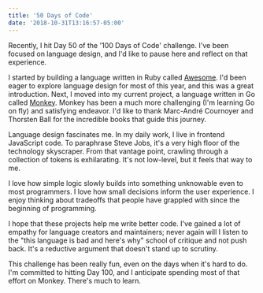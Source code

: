 ```yaml
---
title: '50 Days of Code'
date: '2018-10-31T13:16:57-05:00'
---
```


Recently, I hit Day 50 of the '100 Days of Code' challenge. I've been focused on language design, and I'd like to pause here and reflect on that experience.

I started by building a language written in Ruby called [Awesome](https://github.com/jwworth/awesome). I'd been eager to explore language design for most of this year, and this was a great introduction. Next, I moved into my current project, a language written in Go called [Monkey](https://github.com/jwworth/monkey). Monkey has been a much more challenging (I'm learning Go on fly) and satisfying endeavor. I'd like to thank Marc-André Cournoyer and Thorsten Ball for the incredible books that guide this journey.

Language design fascinates me. In my daily work, I live in frontend JavaScript code. To paraphrase Steve Jobs, it's a very high floor of the technology skyscraper. From that vantage point, crawling through a collection of tokens is exhilarating. It's not low-level, but it feels that way to me.

I love how simple logic slowly builds into something unknowable even to most programmers. I love how small decisions inform the user experience. I enjoy thinking about tradeoffs that people have grappled with since the beginning of programming. 

I hope that these projects help me write better code. I've gained a lot of empathy for language creators and maintainers; never again will I listen to the "this language is bad and here's why" school of critique and not push back. It's a reductive argument that doesn't stand up to scrutiny.

This challenge has been really fun, even on the days when it's hard to do. I'm committed to hitting Day 100, and I anticipate spending most of that effort on Monkey. There's much to learn.